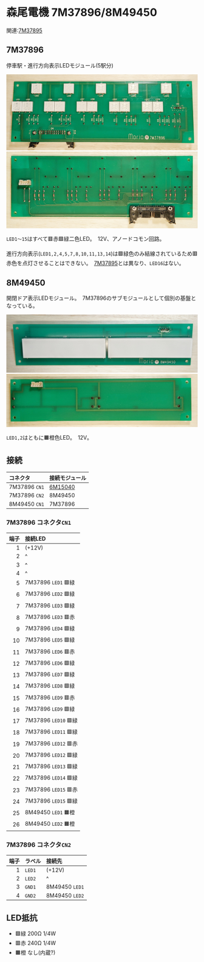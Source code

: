 # 森尾電機 7M37896/8M49450
関連:[7M37895](../7M37895/README.md)

## 7M37896
停車駅・進行方向表示LEDモジュール(5駅分)

![基盤表面](https://github.com/smdn/txline-map-display/blob/images/doc/modules/7M37896_8M49450/7M37896-board-front.jpg)
![基盤裏面](https://github.com/smdn/txline-map-display/blob/images/doc/modules/7M37896_8M49450/7M37896-board-back.jpg)

`LED1〜15`はすべて🟥赤🟩緑二色LED。　12V、アノードコモン回路。

進行方向表示(`LED1,2,4,5,7,8,10,11,13,14`)は🟩緑色のみ結線されているため🟥赤色を点灯させることはできない。　[7M37895](../7M37895/README.md)とは異なり、`LED16`はない。

## 8M49450
開閉ドア表示LEDモジュール。　7M37896のサブモジュールとして個別の基盤となっている。

![基盤表面](https://github.com/smdn/txline-map-display/blob/images/doc/modules/7M37896_8M49450/8M49450-board-front.jpg)
![基盤裏面](https://github.com/smdn/txline-map-display/blob/images/doc/modules/7M37896_8M49450/8M49450-board-back.jpg)

`LED1,2`はともに🟧橙色LED。　12V。

## 接続

|コネクタ|接続モジュール|
|:-------|:---------|
|7M37896 `CN1`|[6M15040](../6M15040/README.md)|
|7M37896 `CN2`|8M49450|
|8M49450 `CN1`|7M37896|

### 7M37896 コネクタ`CN1`

|端子|接続LED|
|---:|:------|
|1|(+12V)|
|2|^|
|3|^|
|4|^|
|5|7M37896 `LED1` 🟩緑|
|6|7M37896 `LED2` 🟩緑|
|7|7M37896 `LED3` 🟩緑|
|8|7M37896 `LED3` 🟥赤|
|9|7M37896 `LED4` 🟩緑|
|10|7M37896 `LED5` 🟩緑|
|11|7M37896 `LED6` 🟥赤|
|12|7M37896 `LED6` 🟩緑|
|13|7M37896 `LED7` 🟩緑|
|14|7M37896 `LED8` 🟩緑|
|15|7M37896 `LED9` 🟥赤|
|16|7M37896 `LED9` 🟩緑|
|17|7M37896 `LED10` 🟩緑|
|18|7M37896 `LED11` 🟩緑|
|19|7M37896 `LED12` 🟥赤|
|20|7M37896 `LED12` 🟩緑|
|21|7M37896 `LED13` 🟩緑|
|22|7M37896 `LED14` 🟩緑|
|23|7M37896 `LED15` 🟥赤|
|24|7M37896 `LED15` 🟩緑|
|25|8M49450 `LED1` 🟧橙|
|26|8M49450 `LED2` 🟧橙|

### 7M37896 コネクタ`CN2`
|端子|ラベル|接続先|
|---:|:-----|:------|
|1   |`LED1`|(+12V)|
|2   |`LED2`|^     |
|3   |`GND1`|8M49450 `LED1`|
|4   |`GND2`|8M49450 `LED2`|

## LED抵抗
- 🟩緑 200Ω 1/4W
- 🟥赤 240Ω 1/4W
- 🟧橙 なし(内蔵?)